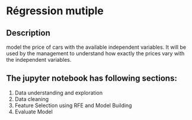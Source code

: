 # Régression mutiple
## Description
model the price of cars with the available independent variables. It will be used by the management to understand how exactly the prices vary with the independent variables.

## The jupyter notebook has following sections:
1.  Data understanding and exploration
2.  Data cleaning
3.  Feature Selection using RFE and Model Building
4.  Evaluate Model

